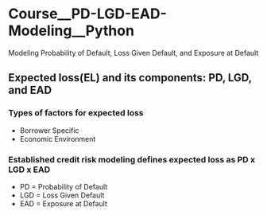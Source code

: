 # Course__PD-LGD-EAD-Modeling__Python
Modeling Probability of Default, Loss Given Default, and Exposure at Default

## Expected loss(EL) and its components: PD, LGD, and EAD
### Types of factors for expected loss
* Borrower Specific
* Economic Environment
  
### Established credit risk modeling defines expected loss as PD x LGD x EAD
* PD = Probability of Default
* LGD = Loss Given Default
* EAD = Exposure at Default
